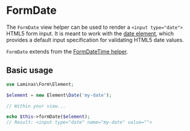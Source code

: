 # FormDate

The `FormDate` view helper can be used to render a `<input type="date">` HTML5
form input. It is meant to work with the [date element](../element/date.md),
which provides a default input specification for validating HTML5 date values.

`FormDate` extends from the [FormDateTime helper](form-date-time.md).

## Basic usage

```php
use Laminas\Form\Element;

$element = new Element\Date('my-date');

// Within your view...

echo $this->formDate($element);
// Result: <input type="date" name="my-date" value="">
```
